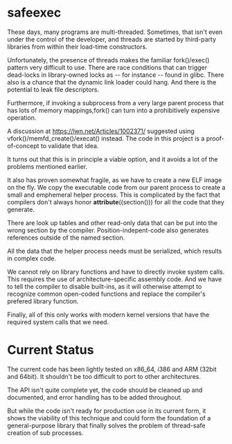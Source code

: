 safeexec
========

These days, many programs are multi-threaded. Sometimes, that isn't
even under the control of the developer, and threads are started by
third-party libraries from within their load-time constructors.

Unfortunately, the presence of threads makes the familiar fork()/exec()
pattern very difficult to use. There are race conditions that can
trigger dead-locks in library-owned locks as -- for instance -- found
in glibc. There also is a chance that the dynamic link loader could
hang. And there is the potential to leak file descriptors.

Furthermore, if invoking a subprocess from a very large parent process
that has lots of memory mappings,fork() can turn into a prohibitively
expensive operation.

A discussion at https://lwn.net/Articles/1002371/ suggested using
vfork()/memfd_create()/execat() instead. The code in this project is
a proof-of-concept to validate that idea.

It turns out that this is in principle a viable option, and it avoids
a lot of the problems mentioned earlier.

It also has proven somewhat fragile, as we have to create a new ELF
image on the fly. We copy the executable code from our parent process
to create a small and emphemeral helper process. This is complicated
by the fact that compilers don't always honor __attribute__((section()))
for all the code that they generate.

There are look up tables and other read-only data that can be put into
the wrong section by the compiler. Position-indepent-code also
generates references outside of the named section.

All the data that the helper process needs must be serialized, which
results in complex code.

We cannot rely on library functions and have to directly invoke system
calls. This requires the use of architecture-specific assembly
code. And we have to tell the compiler to disable built-ins, as it will
otherwise attempt to recognize common open-coded functions and replace
the compiler's prefered library function.

Finally, all of this only works with modern kernel versions that have
the required system calls that we need.


Current Status
==============

The current code has been lightly tested on x86_64, i386 and
ARM (32bit and 64bit). It shouldn't be too difficult to port to other
architectures.

The API isn't quite complete yet, the code should be cleaned up and
documented, and error handling has to be added throughout.

But while the code isn't ready for production use in its current form,
it shows the viability of this technique and could form the foundation of
a general-purpose library that finally solves the problem of thread-safe
creation of sub processes.

